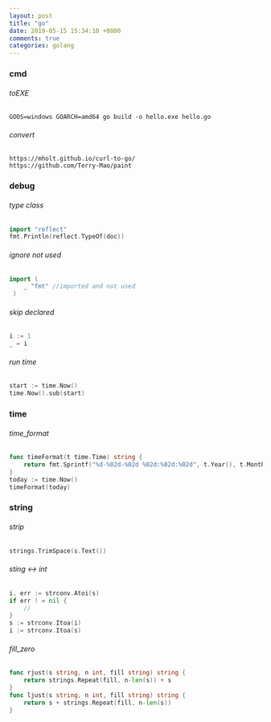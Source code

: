 ```yaml
---
layout: post
title: "go"
date: 2019-05-15 15:34:10 +0800
comments: true
categories: golang
---
```


### cmd

###### toEXE  
`GOOS=windows GOARCH=amd64 go build -o hello.exe hello.go`  
###### convert  
`https://mholt.github.io/curl-to-go/`  
`https://github.com/Terry-Mao/paint`  

### debug

###### type class
``` go  
import "reflect"  
fmt.Println(reflect.TypeOf(doc))
```  
###### ignore not used
``` go
import (
    _ "fmt" //imported and not used
 )
```
###### skip declared

``` go
i := 1 
_ = i
```
###### run time
``` go
start := time.Now()
time.Now().sub(start)
```

### time

###### time_format
``` go
func timeFormat(t time.Time) string {
    return fmt.Sprintf("%d-%02d-%02d %02d:%02d:%02d", t.Year(), t.Month(), t.Day(), t.Hour(), t.Minute(), t.Second())
}
today := time.Now()
timeFormat(today)
```

### string

###### strip
``` go
strings.TrimSpace(s.Text())
```
###### sting <-> int
``` go
i, err := strconv.Atoi(s)
if err ! = nil {
    //
}
s := strconv.Itoa(i)
i := strconv.Itoa(s)
```
###### fill_zero
``` go
func rjust(s string, n int, fill string) string {
    return strings.Repeat(fill, n-len(s)) + s
}
func ljust(s string, n int, fill string) string {
    return s + strings.Repeat(fill, n-len(s))
}
```


